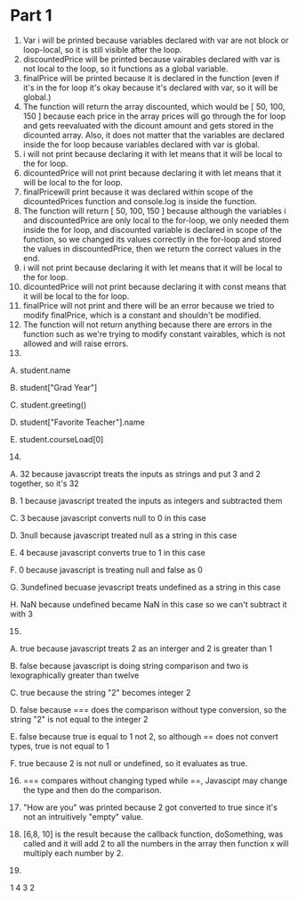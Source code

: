 # Part 1

1. Var i will be printed because variables declared with var are not block or loop-local, so it is still visible after the loop. 
2. discountedPrice will be printed because vairables declared with var is not local to the loop, so it functions as a global variable.
3. finalPrice will be printed because it is declared in the function (even if it's in the for loop it's okay because it's declared with var, so it will be global.)
4. The function will return the array discounted, which would be [ 50, 100, 150 ] because each price in the array prices will go through the for loop and gets reevaluated with the dicount amount and gets stored in the dicounted array. 
Also, it does not matter that the variables are declared inside the for loop because variables declared with var is global.
5. i will not print because declaring it with let means that it will be local to the for loop.
6. dicountedPrice will not print because declaring it with let means that it will be local to the for loop.
7. finalPricewill print because it was declared within scope of the dicountedPrices function and console.log is inside the function.
8. The function will return [ 50, 100, 150 ] because although the variables i and discountedPrice are only local to the for-loop, we only needed them inside the for
loop, and discounted variable is declared in scope of the function, so we changed its values correctly in the for-loop and stored the values in discountedPrice, then
we return the correct values in the end.
9. i will not print because declaring it with let means that it will be local to the for loop.
10. dicountedPrice will not print because declaring it with const means that it will be local to the for loop.
11. finalPrice will not print and there will be an error because we tried to modify finalPrice, which is a constant and shouldn't be modified.
12. The function will not return anything because there are errors in the function such as we're trying to modify constant vairables, which is not allowed and will raise errors.
13.
  A. student.name
  
  B. student["Grad Year"]
  
  C. student.greeting()
  
  D. student["Favorite Teacher"].name
  
  E. student.courseLoad[0]
  
 14.
  A. 32 because javascript treats the inputs as strings and put 3 and 2 together, so it's 32
  
  B. 1 because javascript treated the inputs as integers and subtracted them
  
  C. 3 because javascript converts null to 0 in this case
  
  D. 3null because javascript treated null as a string in this case
  
  E. 4 because javascript converts true to 1 in this case
  
  F. 0 because javascript is treating null and false as 0
  
  G. 3undefined becuase jevascript treats undefined as a string in this case
  
  H. NaN because undefined became NaN in this case so we can't subtract it with 3
 
15. 
  A. true because javascript treats 2 as an interger and 2 is greater than 1
  
  B. false because javascript is doing string comparison and two is lexographically greater than twelve
  
  C. true because the string "2" becomes integer 2
  
  D. false because === does the comparison without type conversion, so the string "2" is not equal to the integer 2
  
  E. false because true is equal to 1 not 2, so although == does not convert types, true is not equal to 1
  
  F. true because 2 is not null or undefined, so it evaluates as true.
  
 16. === compares without changing typed while ==, Javascipt may change the type and then do the comparison.
 
 17. "How are you" was printed because 2 got converted to true since it's not an intruitively "empty" value.
 
 19. [6,8, 10] is the result because the callback function, doSomething, was called and it will add 2 to all the numbers in the array then function x will multiply each number by 2.
 
 21. 
 1
 4
 3
 2
 
 
 
 
 
 

